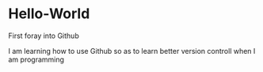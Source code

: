 # Hello-World
First foray into Github

I am learning how to use Github so as to learn better version controll when I am programming
